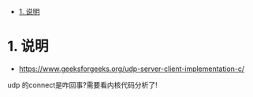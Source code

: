 <!-- TOC -->

- [1. 说明](#1-说明)

<!-- /TOC -->


<a id="markdown-1-说明" name="1-说明"></a>
# 1. 说明

* https://www.geeksforgeeks.org/udp-server-client-implementation-c/

udp 的connect是咋回事?需要看内核代码分析了!
